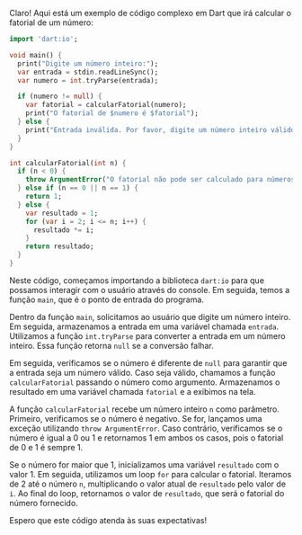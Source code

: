 Claro! Aqui está um exemplo de código complexo em Dart que irá calcular o fatorial de um número:

```dart
import 'dart:io';

void main() {
  print("Digite um número inteiro:");
  var entrada = stdin.readLineSync();
  var numero = int.tryParse(entrada);

  if (numero != null) {
    var fatorial = calcularFatorial(numero);
    print("O fatorial de $numero é $fatorial");
  } else {
    print("Entrada inválida. Por favor, digite um número inteiro válido.");
  }
}

int calcularFatorial(int n) {
  if (n < 0) {
    throw ArgumentError("O fatorial não pode ser calculado para números negativos.");
  } else if (n == 0 || n == 1) {
    return 1;
  } else {
    var resultado = 1;
    for (var i = 2; i <= n; i++) {
      resultado *= i;
    }
    return resultado;
  }
}
```

Neste código, começamos importando a biblioteca `dart:io` para que possamos interagir com o usuário através do console. Em seguida, temos a função `main`, que é o ponto de entrada do programa.

Dentro da função `main`, solicitamos ao usuário que digite um número inteiro. Em seguida, armazenamos a entrada em uma variável chamada `entrada`. Utilizamos a função `int.tryParse` para converter a entrada em um número inteiro. Essa função retorna `null` se a conversão falhar.

Em seguida, verificamos se o número é diferente de `null` para garantir que a entrada seja um número válido. Caso seja válido, chamamos a função `calcularFatorial` passando o número como argumento. Armazenamos o resultado em uma variável chamada `fatorial` e a exibimos na tela.

A função `calcularFatorial` recebe um número inteiro `n` como parâmetro. Primeiro, verificamos se o número é negativo. Se for, lançamos uma exceção utilizando `throw ArgumentError`. Caso contrário, verificamos se o número é igual a 0 ou 1 e retornamos 1 em ambos os casos, pois o fatorial de 0 e 1 é sempre 1.

Se o número for maior que 1, inicializamos uma variável `resultado` com o valor 1. Em seguida, utilizamos um loop `for` para calcular o fatorial. Iteramos de 2 até o número `n`, multiplicando o valor atual de `resultado` pelo valor de `i`. Ao final do loop, retornamos o valor de `resultado`, que será o fatorial do número fornecido.

Espero que este código atenda às suas expectativas!